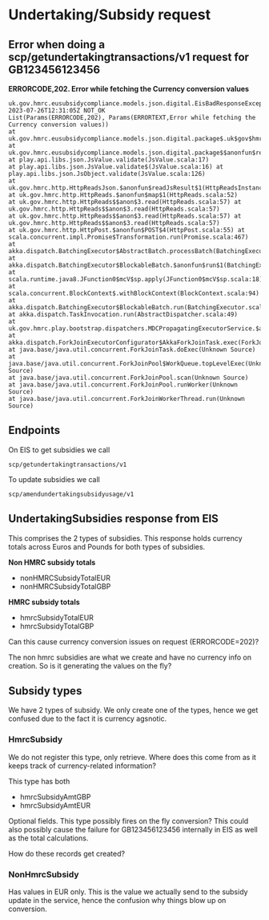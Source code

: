 

# Undertaking/Subsidy request

## Error when doing a scp/getundertakingtransactions/v1 request for GB123456123456
**ERRORCODE,202. Error while fetching the Currency conversion values**

```
uk.gov.hmrc.eusubsidycompliance.models.json.digital.EisBadResponseException: 2023-07-26T12:31:05Z NOT_OK 
List(Params(ERRORCODE,202), Params(ERRORTEXT,Error while fetching the Currency conversion values)) 
at uk.gov.hmrc.eusubsidycompliance.models.json.digital.package$.uk$gov$hmrc$eusubsidycompliance$models$json$digital$package$$$anonfun$readResponseFor$1(package.scala:88)
at uk.gov.hmrc.eusubsidycompliance.models.json.digital.package$$anonfun$readResponseFor$2.reads(package.scala:79) 
at play.api.libs.json.JsValue.validate(JsValue.scala:17)
at play.api.libs.json.JsValue.validate$(JsValue.scala:16) at play.api.libs.json.JsObject.validate(JsValue.scala:126) 
at uk.gov.hmrc.http.HttpReadsJson.$anonfun$readJsResult$1(HttpReadsInstances.scala:107) at uk.gov.hmrc.http.HttpReads.$anonfun$map$1(HttpReads.scala:52) 
at uk.gov.hmrc.http.HttpReads$$anon$3.read(HttpReads.scala:57) at uk.gov.hmrc.http.HttpReads$$anon$3.read(HttpReads.scala:57) 
at uk.gov.hmrc.http.HttpReads$$anon$3.read(HttpReads.scala:57) at uk.gov.hmrc.http.HttpReads$$anon$3.read(HttpReads.scala:57) 
at uk.gov.hmrc.http.HttpPost.$anonfun$POST$4(HttpPost.scala:55) at scala.concurrent.impl.Promise$Transformation.run(Promise.scala:467) 
at akka.dispatch.BatchingExecutor$AbstractBatch.processBatch(BatchingExecutor.scala:63) 
at akka.dispatch.BatchingExecutor$BlockableBatch.$anonfun$run$1(BatchingExecutor.scala:100) 
at scala.runtime.java8.JFunction0$mcV$sp.apply(JFunction0$mcV$sp.scala:18) 
at scala.concurrent.BlockContext$.withBlockContext(BlockContext.scala:94) 
at akka.dispatch.BatchingExecutor$BlockableBatch.run(BatchingExecutor.scala:100) 
at akka.dispatch.TaskInvocation.run(AbstractDispatcher.scala:49) 
at uk.gov.hmrc.play.bootstrap.dispatchers.MDCPropagatingExecutorService.$anonfun$execute$1(MDCPropagatingExecutorService.scala:53) 
at akka.dispatch.ForkJoinExecutorConfigurator$AkkaForkJoinTask.exec(ForkJoinExecutorConfigurator.scala:48) 
at java.base/java.util.concurrent.ForkJoinTask.doExec(Unknown Source) 
at java.base/java.util.concurrent.ForkJoinPool$WorkQueue.topLevelExec(Unknown Source) 
at java.base/java.util.concurrent.ForkJoinPool.scan(Unknown Source) 
at java.base/java.util.concurrent.ForkJoinPool.runWorker(Unknown Source) 
at java.base/java.util.concurrent.ForkJoinWorkerThread.run(Unknown Source)
```

## Endpoints

On EIS to get subsidies we call 
```
scp/getundertakingtransactions/v1
```

To update subsidies we call

```
scp/amendundertakingsubsidyusage/v1
```

## UndertakingSubsidies response from EIS

This comprises the 2 types of subsidies. This response holds currency totals across Euros and Pounds for both types of subsidies.

**Non HMRC subsidy totals**
* nonHMRCSubsidyTotalEUR
* nonHMRCSubsidyTotalGBP

**HMRC subsidy totals**
* hmrcSubsidyTotalEUR
* hmrcSubsidyTotalGBP

Can this cause currency conversion issues on request (ERRORCODE=202)? 

The non hmrc subsidies are what we create and have no currency info on creation. So is it generating the values on the fly?

## Subsidy types

We have 2 types of subsidy. We only create one of the types, hence we get confused due to the fact it is currency agsnotic.

### HmrcSubsidy
We do not register this type, only retrieve. Where does this come from as it keeps track of currency-related
information?

This type has both 

* hmrcSubsidyAmtGBP
* hmrcSubsidyAmtEUR

Optional fields. This type possibly fires on the fly conversion? This could also possibly cause the failure for GB123456123456 internally 
in EIS as well as the total calculations.


How do these records get created?

### NonHmrcSubsidy

Has values in EUR only. This is the value we actually send to the subsidy update in the service, hence the confusion why things 
blow up on conversion.


